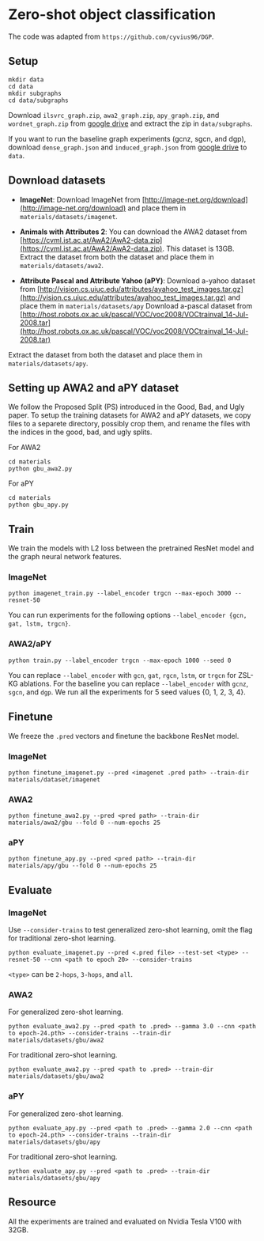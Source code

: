 # Zero-shot object classification
The code was adapted from `https://github.com/cyvius96/DGP`.

## Setup
```
mkdir data
cd data
mkdir subgraphs
cd data/subgraphs
```

Download `ilsvrc_graph.zip`, `awa2_graph.zip`, `apy_graph.zip`, and `wordnet_graph.zip` from [google drive](https://drive.google.com/drive/u/0/folders/1uNXsC4l6hTZQp31edyPxRPcig3_7vhuy) and extract the zip in `data/subgraphs`.

If you want to run the baseline graph experiments (gcnz, sgcn, and dgp),  download `dense_graph.json` and `induced_graph.json` from [google drive](https://drive.google.com/drive/folders/1oNs1NNaMCClTO6el7qoXxPtwcdAXqLWa?usp=sharing) to `data`.

## Download datasets

- **ImageNet**: Download ImageNet from [http://image-net.org/download](http://image-net.org/download) and place them in `materials/datasets/imagenet`.

- **Animals with Attributes 2**: You can download the AWA2 dataset from [https://cvml.ist.ac.at/AwA2/AwA2-data.zip](https://cvml.ist.ac.at/AwA2/AwA2-data.zip).
This dataset is 13GB.
Extract the dataset from both the dataset and place them in `materials/datasets/awa2`.

- **Attribute Pascal and Attribute Yahoo (aPY)**:
Download a-yahoo dataset from [http://vision.cs.uiuc.edu/attributes/ayahoo_test_images.tar.gz](http://vision.cs.uiuc.edu/attributes/ayahoo_test_images.tar.gz) and place them in `materials/datasets/apy`
Download a-pascal dataset from [http://host.robots.ox.ac.uk/pascal/VOC/voc2008/VOCtrainval_14-Jul-2008.tar](http://host.robots.ox.ac.uk/pascal/VOC/voc2008/VOCtrainval_14-Jul-2008.tar)

Extract the dataset from both the dataset and place them in `materials/datasets/apy`.

## Setting up AWA2 and aPY dataset
We follow the Proposed Split (PS) introduced in the Good, Bad, and Ugly paper.
To setup the training datasets for AWA2 and aPY datasets, we copy files
to a separete directory, possibly crop them, and rename the files with the
indices in the good, bad, and ugly splits.

For AWA2
```
cd materials
python gbu_awa2.py
```

For aPY
```
cd materials
python gbu_apy.py
```

## Train
We train the models with L2 loss between the pretrained ResNet model and the graph neural network features.
### ImageNet
```
python imagenet_train.py --label_encoder trgcn --max-epoch 3000 --resnet-50
```

You can run experiments for the following options `--label_encoder {gcn, gat, lstm, trgcn}`.

### AWA2/aPY
```
python train.py --label_encoder trgcn --max-epoch 1000 --seed 0
```

You can replace `--label_encoder` with `gcn`, `gat`, `rgcn`, `lstm`, or `trgcn` for ZSL-KG ablations.
For the baseline you can replace `--label_encoder` with `gcnz`, `sgcn`, and `dgp`.
We run all the experiments for 5 seed values {0, 1, 2, 3, 4}.

## Finetune
We freeze the `.pred` vectors and finetune the backbone ResNet model.
### ImageNet
```
python finetune_imagenet.py --pred <imagenet .pred path> --train-dir materials/dataset/imagenet
```
### AWA2
```
python finetune_awa2.py --pred <pred path> --train-dir materials/awa2/gbu --fold 0 --num-epochs 25
```
### aPY
```
python finetune_apy.py --pred <pred path> --train-dir materials/apy/gbu --fold 0 --num-epochs 25
```

## Evaluate

### ImageNet
Use `--consider-trains` to test generalized zero-shot learning, omit the flag for traditional zero-shot learning.
```
python evaluate_imagenet.py --pred <.pred file> --test-set <type> --resnet-50 --cnn <path to epoch 20> --consider-trains
```
`<type>` can be `2-hops`, `3-hops`, and `all`.

### AWA2

For generalized zero-shot learning.
```
python evaluate_awa2.py --pred <path to .pred> --gamma 3.0 --cnn <path to epoch-24.pth> --consider-trains --train-dir materials/datasets/gbu/awa2
```
For traditional zero-shot learning.
```
python evaluate_awa2.py --pred <path to .pred> --train-dir materials/datasets/gbu/awa2
```

### aPY

For generalized zero-shot learning.
```
python evaluate_apy.py --pred <path to .pred> --gamma 2.0 --cnn <path to epoch-24.pth> --consider-trains --train-dir materials/datasets/gbu/apy
```
For traditional zero-shot learning.
```
python evaluate_apy.py --pred <path to .pred> --train-dir materials/datasets/gbu/apy
```

## Resource
All the experiments are trained and evaluated on Nvidia Tesla V100 with 32GB.
